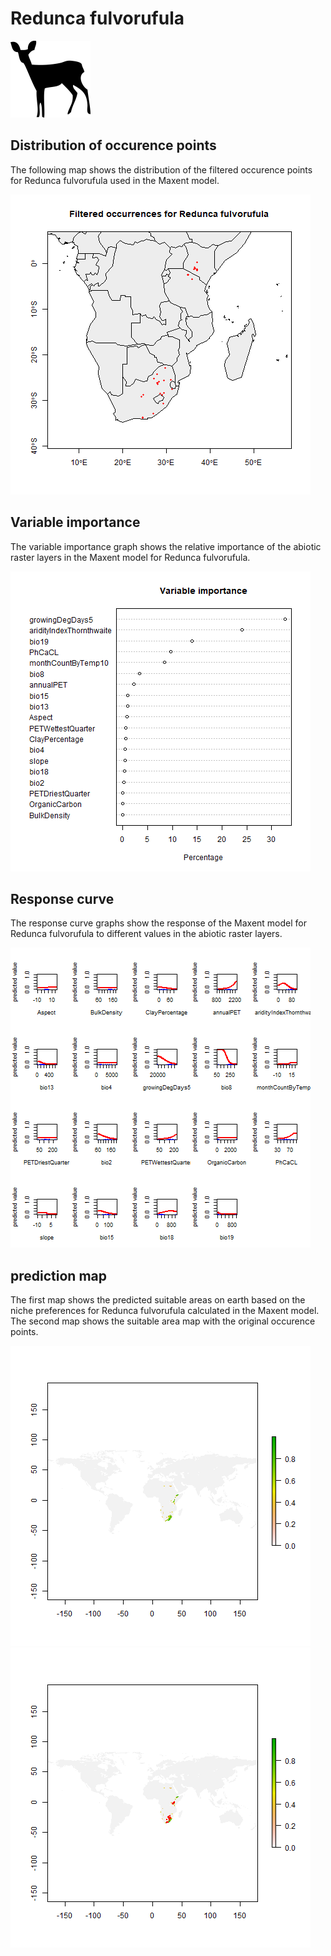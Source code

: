# Redunca fulvorufula 

![](image_taxa.png) 

## Distribution of occurence points 
The following map shows the distribution of the filtered occurence points for Redunca fulvorufula used in the Maxent model. 

![](occurrences.png)
    
## Variable importance 
The variable importance graph shows the relative importance of the abiotic raster layers in the  Maxent model for Redunca fulvorufula. 

![](valid_maxent_variable_importance.png)
    
## Response curve 
The response curve graphs show the response of the Maxent model for Redunca fulvorufula to different values in the abiotic raster layers. 

![](valid_maxent_response_curve.png)
    
## prediction map 
The first map shows the predicted suitable areas on earth based on the niche preferences for Redunca fulvorufula calculated in the Maxent model. The second map shows the suitable area map with the original occurence points.

![](prediction_map.png)
![](prediction_occurence_map.png)
    

